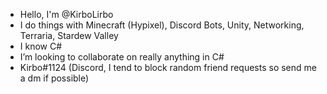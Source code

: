  - Hello, I'm @KirboLirbo
 - I do things with Minecraft (Hypixel), Discord Bots, Unity, Networking, Terraria, Stardew Valley
 - I know C#
 - I’m looking to collaborate on really anything in C#
 - Kirbo#1124 (Discord, I tend to block random friend requests so send me a dm if possible)

<!---
KirboLirbo/KirboLirbo is a ✨ special ✨ repository because its `README.md` (this file) appears on your GitHub profile.
You can click the Preview link to take a look at your changes.
--->
